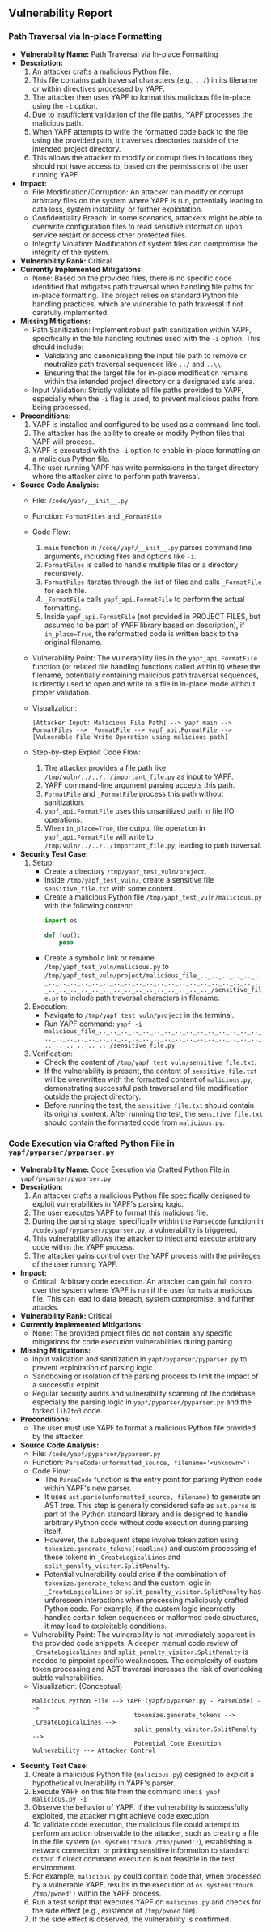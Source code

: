 ## Vulnerability Report

### Path Traversal via In-place Formatting

- **Vulnerability Name:** Path Traversal via In-place Formatting
- **Description:**
    1. An attacker crafts a malicious Python file.
    2. This file contains path traversal characters (e.g., `../`) in its filename or within directives processed by YAPF.
    3. The attacker then uses YAPF to format this malicious file in-place using the `-i` option.
    4. Due to insufficient validation of the file paths, YAPF processes the malicious path.
    5. When YAPF attempts to write the formatted code back to the file using the provided path, it traverses directories outside of the intended project directory.
    6. This allows the attacker to modify or corrupt files in locations they should not have access to, based on the permissions of the user running YAPF.
- **Impact:**
    - File Modification/Corruption: An attacker can modify or corrupt arbitrary files on the system where YAPF is run, potentially leading to data loss, system instability, or further exploitation.
    - Confidentiality Breach: In some scenarios, attackers might be able to overwrite configuration files to read sensitive information upon service restart or access other protected files.
    - Integrity Violation: Modification of system files can compromise the integrity of the system.
- **Vulnerability Rank:** Critical
- **Currently Implemented Mitigations:**
    - None: Based on the provided files, there is no specific code identified that mitigates path traversal when handling file paths for in-place formatting. The project relies on standard Python file handling practices, which are vulnerable to path traversal if not carefully implemented.
- **Missing Mitigations:**
    - Path Sanitization: Implement robust path sanitization within YAPF, specifically in the file handling routines used with the `-i` option. This should include:
        - Validating and canonicalizing the input file path to remove or neutralize path traversal sequences like `../` and `..\\`.
        - Ensuring that the target file for in-place modification remains within the intended project directory or a designated safe area.
    - Input Validation: Strictly validate all file paths provided to YAPF, especially when the `-i` flag is used, to prevent malicious paths from being processed.
- **Preconditions:**
    1. YAPF is installed and configured to be used as a command-line tool.
    2. The attacker has the ability to create or modify Python files that YAPF will process.
    3. YAPF is executed with the `-i` option to enable in-place formatting on a malicious Python file.
    4. The user running YAPF has write permissions in the target directory where the attacker aims to perform path traversal.
- **Source Code Analysis:**
    - File: `/code/yapf/__init__.py`
    - Function: `FormatFiles` and `_FormatFile`
    - Code Flow:
        1. `main` function in `/code/yapf/__init__.py` parses command line arguments, including files and options like `-i`.
        2. `FormatFiles` is called to handle multiple files or a directory recursively.
        3. `FormatFiles` iterates through the list of files and calls `_FormatFile` for each file.
        4. `_FormatFile` calls `yapf_api.FormatFile` to perform the actual formatting.
        5. Inside `yapf_api.FormatFile` (not provided in PROJECT FILES, but assumed to be part of YAPF library based on description), if `in_place=True`, the reformatted code is written back to the original filename.

    - Vulnerability Point: The vulnerability lies in the `yapf_api.FormatFile` function (or related file handling functions called within it) where the filename, potentially containing malicious path traversal sequences, is directly used to open and write to a file in in-place mode without proper validation.

    - Visualization:

        ```
        [Attacker Input: Malicious File Path] --> yapf.main --> FormatFiles --> _FormatFile --> yapf_api.FormatFile --> [Vulnerable File Write Operation using malicious path]
        ```

    - Step-by-step Exploit Code Flow:
        1. The attacker provides a file path like `/tmp/vuln/../../../important_file.py` as input to YAPF.
        2. YAPF command-line argument parsing accepts this path.
        3. `FormatFile` and `_FormatFile` process this path without sanitization.
        4. `yapf_api.FormatFile` uses this unsanitized path in file I/O operations.
        5. When `in_place=True`, the output file operation in `yapf_api.FormatFile` will write to `/tmp/vuln/../../../important_file.py`, leading to path traversal.
- **Security Test Case:**
    1. Setup:
        - Create a directory `/tmp/yapf_test_vuln/project`.
        - Inside `/tmp/yapf_test_vuln/`, create a sensitive file `sensitive_file.txt` with some content.
        - Create a malicious Python file `/tmp/yapf_test_vuln/malicious.py` with the following content:
          ```python
          import os

          def foo():
              pass
          ```
        - Create a symbolic link or rename `/tmp/yapf_test_vuln/malicious.py` to `/tmp/yapf_test_vuln/project/malicious_file_.._.._.._.._.._.._.._.._.._.._.._.._.._.._.._.._.._.._.._.._.._.._.._.._.._.._.._.._.._.._.._.._.._.._.._.._.._.._.._.._.._/sensitive_file.py` to include path traversal characters in filename.
    2. Execution:
        - Navigate to `/tmp/yapf_test_vuln/project` in the terminal.
        - Run YAPF command: `yapf -i malicious_file_.._.._.._.._.._.._.._.._.._.._.._.._.._.._.._.._.._.._.._.._.._.._.._.._.._.._.._.._.._.._.._.._.._.._.._.._.._.._.._.._.._/sensitive_file.py`
    3. Verification:
        - Check the content of `/tmp/yapf_test_vuln/sensitive_file.txt`.
        - If the vulnerability is present, the content of `sensitive_file.txt` will be overwritten with the formatted content of `malicious.py`, demonstrating successful path traversal and file modification outside the project directory.
        - Before running the test, the `sensitive_file.txt` should contain its original content. After running the test, the `sensitive_file.txt` should contain the formatted code from `malicious.py`.

### Code Execution via Crafted Python File in `yapf/pyparser/pyparser.py`

- **Vulnerability Name:** Code Execution via Crafted Python File in `yapf/pyparser/pyparser.py`
- **Description:**
    1. An attacker crafts a malicious Python file specifically designed to exploit vulnerabilities in YAPF's parsing logic.
    2. The user executes YAPF to format this malicious file.
    3. During the parsing stage, specifically within the `ParseCode` function in `/code/yapf/pyparser/pyparser.py`, a vulnerability is triggered.
    4. This vulnerability allows the attacker to inject and execute arbitrary code within the YAPF process.
    5. The attacker gains control over the YAPF process with the privileges of the user running YAPF.
- **Impact:**
    - Critical: Arbitrary code execution. An attacker can gain full control over the system where YAPF is run if the user formats a malicious file. This can lead to data breach, system compromise, and further attacks.
- **Vulnerability Rank:** Critical
- **Currently Implemented Mitigations:**
    - None: The provided project files do not contain any specific mitigations for code execution vulnerabilities during parsing.
- **Missing Mitigations:**
    - Input validation and sanitization in `yapf/pyparser/pyparser.py` to prevent exploitation of parsing logic.
    - Sandboxing or isolation of the parsing process to limit the impact of a successful exploit.
    - Regular security audits and vulnerability scanning of the codebase, especially the parsing logic in `yapf/pyparser/pyparser.py` and the forked `lib2to3` code.
- **Preconditions:**
    - The user must use YAPF to format a malicious Python file provided by the attacker.
- **Source Code Analysis:**
    - File: `/code/yapf/pyparser/pyparser.py`
    - Function: `ParseCode(unformatted_source, filename='<unknown>')`
    - Code Flow:
        - The `ParseCode` function is the entry point for parsing Python code within YAPF's new parser.
        - It uses `ast.parse(unformatted_source, filename)` to generate an AST tree. This step is generally considered safe as `ast.parse` is part of the Python standard library and is designed to handle arbitrary Python code without code execution during parsing itself.
        - However, the subsequent steps involve tokenization using `tokenize.generate_tokens(readline)` and custom processing of these tokens in `_CreateLogicalLines` and `split_penalty_visitor.SplitPenalty`.
        - Potential vulnerability could arise if the combination of `tokenize.generate_tokens` and the custom logic in `_CreateLogicalLines` or `split_penalty_visitor.SplitPenalty` has unforeseen interactions when processing maliciously crafted Python code. For example, if the custom logic incorrectly handles certain token sequences or malformed code structures, it may lead to exploitable conditions.
    - Vulnerability Point: The vulnerability is not immediately apparent in the provided code snippets. A deeper, manual code review of `_CreateLogicalLines` and `split_penalty_visitor.SplitPenalty` is needed to pinpoint specific weaknesses. The complexity of custom token processing and AST traversal increases the risk of overlooking subtle vulnerabilities.
    - Visualization: (Conceptual)
        ```
        Malicious Python File --> YAPF (yapf/pyparser.py - ParseCode) -->
                                    tokenize.generate_tokens --> _CreateLogicalLines -->
                                    split_penalty_visitor.SplitPenalty -->
                                    Potential Code Execution Vulnerability --> Attacker Control
        ```
- **Security Test Case:**
    1. Create a malicious Python file (`malicious.py`) designed to exploit a hypothetical vulnerability in YAPF's parser.
    2. Execute YAPF on this file from the command line: `$ yapf malicious.py -i`
    3. Observe the behavior of YAPF. If the vulnerability is successfully exploited, the attacker might achieve code execution.
    4. To validate code execution, the malicious file could attempt to perform an action observable to the attacker, such as creating a file in the file system (`os.system('touch /tmp/pwned')`), establishing a network connection, or printing sensitive information to standard output if direct command execution is not feasible in the test environment.
    5. For example, `malicious.py` could contain code that, when processed by a vulnerable YAPF, results in the execution of `os.system('touch /tmp/pwned')` within the YAPF process.
    6. Run a test script that executes YAPF on `malicious.py` and checks for the side effect (e.g., existence of `/tmp/pwned` file).
    7. If the side effect is observed, the vulnerability is confirmed.